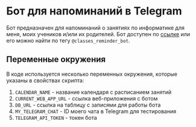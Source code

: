 # Бот для напоминаний в Telegram
Бот предназначен для напоминаний о занятиях по информатике для меня, моих учеников и/или их родителей. Бот доступен по [ссылке](https://t.me/classes_reminder_bot) или его можно найти по тегу `@classes_reminder_bot`. 

## Переменные окружения
В коде используется несколько переменных окружения, которые указаны в свойствах скрипта:
1. `CALENDAR_NAME` - название календаря с расписанием занятий
2. `CURRENT_WEB_APP_URL` - ссылка веб-приложения с ботом
3. `DB_URL` - ссылка на таблицу с записями для работы бота
4. `MY_TELEGRAM_CHAT` - ID моего чата в Telegram для тестирования
5. `TELEGRAM_API_TOKEN` - токен бота
